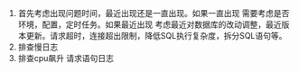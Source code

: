 1. 首先考虑出现问题时间，最近出现还是一直出现。如果一直出现 需要考虑是否环境，配置，定时任务。如果最近出现 考虑最近对数据库的改动调整，最近版本更新。请求超时，连接超出限制，降低SQL执行复杂度，拆分SQL语句等。
2. 排查慢日志
3. 排查cpu飙升 请求语句日志